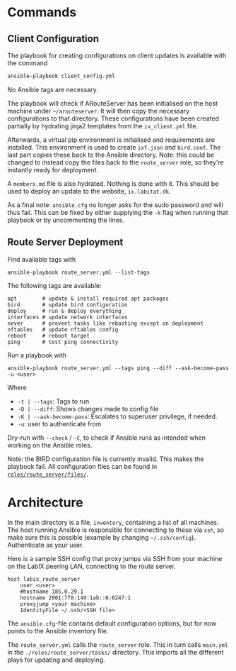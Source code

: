 # Commands

## Client Configuration

The playbook for creating configurations on client updates is available with the
command

```bash
ansible-playbook client_config.yml
```

No Ansible tags are necessary.

The playbook will check if ARouteServer has been initialised on the host machine
under `~/arouteserver`. It will then copy the necessary configurations to that
directory. These configurations have been created partially by hydrating jinja2
templates from the `ix_client.yml` file.

Afterwards, a virtual pip environment is initialised and requirements are
installed. This environment is used to create `ixf.json` and `bird.conf`. The
last part copies these back to the Ansible directory. Note: this could be
changed to instead copy the files back to the `route_server` role, so they're
instantly ready for deployment.

A `members.md` file is also hydrated. Nothing is done with it. This should be
used to deploy an update to the website, `ix.labitat.dk`.

As a final note: `ansible.cfg` no longer asks for the sudo password and will
thus fail. This can be fixed by either supplying the `-k` flag when running that
playbook or by uncommenting the lines.

## Route Server Deployment

Find available tags with

```shell
ansible-playbook route_server.yml --list-tags
```

The following tags are available:

```shell
apt        # update & install required apt packages
bird       # update bird configuration
deploy     # run & deploy everything
interfaces # update network interfaces
never      # prevent tasks like rebooting except on deployment
nftables   # update nftables config
reboot     # reboot target
ping       # test ping connectivity
```

Run a playbook with

```shell
ansible-playbook route_server.yml --tags ping --diff --ask-become-pass -u <user>
```

Where
- `-t | --tags`: Tags to run
- `-D | --diff`: Shows changes made to config file
- `-K | --ask-become-pass`: Escalates to superuser privilege, if needed.
- `-u`: user to authenticate from

Dry-run with `--check` / `-C`, to check if Ansible runs as intended when working on the Ansible roles.

Note: the BIRD configuration file is currently invalid. This makes the playbook
fail. All configuration files can be found in [`roles/route_server/files/`](roles/route_server/files/).


# Architecture

In the main directory is a file, `inventory`, containing a list of all machines.
The host running Ansible is responsible for connecting to these via `ssh`, so
make sure this is possible (example by changing `~/.ssh/config`). Authenticate as
your user.

Here is a sample SSH config that proxy jumps via SSH from your machine on the LabIX peering LAN, connecting to the route server.

```ssh
host labix_route_server
    user <user>
    #hostname 185.0.29.1
    hostname 2001:7f8:149:1ab::6:0247:1
    proxyjump <your machine>
    IdentityFile ~/.ssh/<SSH file>
```


The `ansible.cfg`-file contains default configuration options, but for now points to the Ansible inventory file.

The `route_server.yml` calls the `route_server` role. This in turn calls
`main.yml` in the `./roles/route_server/tasks/` directory. This imports all the
different plays for updating and deploying.
